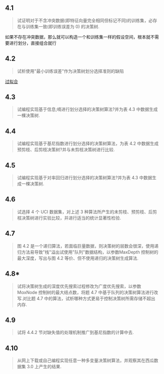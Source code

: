 ## 4.1

> 试证明对于不含冲突数据(即特征向量完全相同但标记不同)的训练集，必存在与训练集一致(即训练误差为 0) 的决策树.

如果不存在冲突数据，那么就可以构造一个和训练集一样的假设空间，根本就不需要进行划分，直接组合就行



## 4.2

> 试析使用"最小训练误差"作为决策树划分选择准则的缺陷

[过拟合](../2-模型评估与选择/过拟合.md)



## 4.3

> 试编程实现基于信息;嘀进行划分选择的决策树算法?并为表 4.3 中数据生成一棵决策树.



## 4.4

> 试编程实现基于基尼指数进行划分选择的决策树算法，为表 4.2 中数据生成预剪枝、后剪枝决策树?并与未剪枝决策树进行比较.



## 4.5

> 试编程实现基于对率回归进行划分选择的决策树算法?并为表 4.3 中数据生成一棵决策树.

## 4.6

> 试选择 4 个 UCI 数据集，对上述 3 种算法所产生的未剪枝、预剪枝、后剪枝决策树进行实验比较，并进行适当的统计显著性检验.



## 4.7

> 图 4.2 是一个递归算法，若面临巨量数据，则决策树的层数会很深，使用递归方法易导致"栈"溢出试使用"队列"数据结构，以参数MaxDepth 控制树的最大深度，写出与图 4.2 等价、但不使用递归的决策树生成算法.



## 4.8*

> 试将决策树生成的深度优先搜索过程修改为广度优先搜索，以参数MαxNode 控制树的最大结点数，将题 4.7 中基于队列的决策树算法进行改写.对比题 4.7 中的算法，试析哪种方式更易于控制决策树所需存储不超出内存.

## 4.9

> 试将 4.4.2 节对缺失值的处理机制推广到基尼指数的计算中去.



## 4.10

> 从网上下载或自己编程实现任意一种多变量决策树算法，并观察其在西瓜数据集 3.0 上产生的结果.